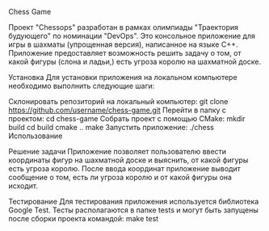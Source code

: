 Chess Game

Проект "Chessops" разработан в рамках олимпиады "Траектория будующего" по номинации "DevOps".
Это консольное приложение для игры в шахматы (упрощенная версия), написанное на языке C++. 
Приложение предоставляет возможность решить задачу о том, от какой фигуры (слона и ладьи,) есть угроза королю на шахматной доске.

Установка
Для установки приложения на локальном компьютере необходимо выполнить следующие шаги:

Склонировать репозиторий на локальный компьютер:
  git clone https://github.com/username/chess-game.git
Перейти в папку с проектом:
  cd chess-game
Собрать проект с помощью CMake:
  mkdir build
  cd build
  cmake ..
  make
Запустить приложение:
  ./chess
Использование

Решение задачи
Приложение позволяет пользователю ввести координаты фигур на шахматной доске и выяснить, от какой фигуры есть угроза королю. После ввода координат приложение выводит сообщение о том, есть ли угроза королю и от какой фигуры она исходит.

Тестирование
Для тестирования приложения используется библиотека Google Test. Тесты располагаются в папке tests и могут быть запущены после сборки проекта командой:
  make test


